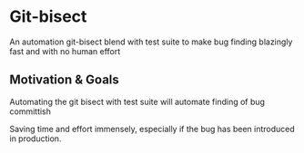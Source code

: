 # Git-bisect

An automation git-bisect blend with test suite to make bug finding blazingly fast
and with no human effort

## Motivation & Goals

Automating the git bisect with test suite will automate finding of bug committish

Saving time and effort immensely, especially if the bug has been introduced in production.

